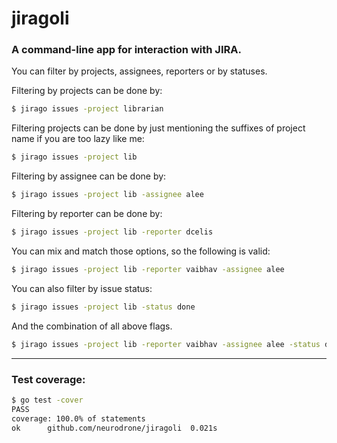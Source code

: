 jiragoli
========

### A command-line app for interaction with JIRA.

You can filter by projects, assignees, reporters or by statuses.

Filtering by projects can be done by:

```bash
$ jirago issues -project librarian
```

Filtering projects can be done by just mentioning the suffixes of project name if you are too lazy like me:

```bash
$ jirago issues -project lib
```

Filtering by assignee can be done by:

```bash
$ jirago issues -project lib -assignee alee
```

Filtering by reporter can be done by:

```bash
$ jirago issues -project lib -reporter dcelis
```

You can mix and match those options, so the following is valid:

```bash
$ jirago issues -project lib -reporter vaibhav -assignee alee 
```

You can also filter by issue status:

```bash
$ jirago issues -project lib -status done 
```

And the combination of all above flags.

```bash
$ jirago issues -project lib -reporter vaibhav -assignee alee -status done
```
--------

### Test coverage:

```bash
$ go test -cover
PASS
coverage: 100.0% of statements
ok  	github.com/neurodrone/jiragoli	0.021s
```
